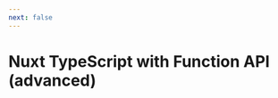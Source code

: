 ```yaml
---
next: false
---
```


# Nuxt TypeScript with Function API (advanced)

<Example name="function-api/advanced" />
